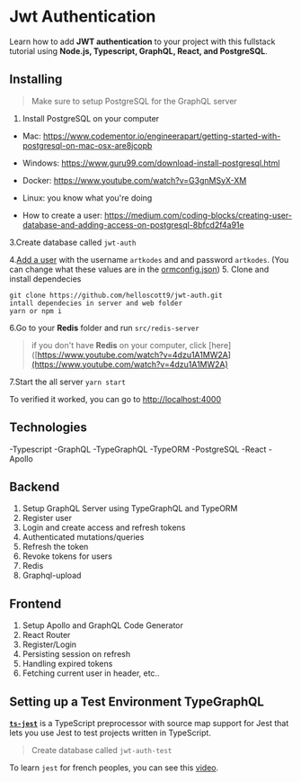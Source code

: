 # Jwt Authentication

Learn how to add **JWT authentication** to your project with this fullstack tutorial using **Node.js, Typescript, GraphQL, React, and PostgreSQL**.

## Installing

>Make sure to setup PostgreSQL for the GraphQL server

1. Install PostgreSQL on your computer

* Mac: https://www.codementor.io/engineerapart/getting-started-with-postgresql-on-mac-osx-are8jcopb

* Windows: https://www.guru99.com/download-install-postgresql.html

* Docker: https://www.youtube.com/watch?v=G3gnMSyX-XM

* Linux: you know what you're doing

* How to create a user: https://medium.com/coding-blocks/creating-user-database-and-adding-access-on-postgresql-8bfcd2f4a91e

3.Create database called  `jwt-auth`

4.[Add a user](https://medium.com/coding-blocks/creating-user-database-and-adding-access-on-postgresql-8bfcd2f4a91e)  with the username  `artkodes`  and and  password `artkodes`. (You can change what these values are in the  [ormconfig.json](https://github.com/benawad/graphql-ts-server-boilerplate/blob/master/ormconfig.json))
5.  Clone and install dependecies

```
git clone https://github.com/helloscott9/jwt-auth.git
intall dependecies in server and web folder
yarn or npm i
```

6.Go to your **Redis** folder and run `src/redis-server`

> if you don't have **Redis** on your computer, click [here]([https://www.youtube.com/watch?v=4dzu1A1MW2A](https://www.youtube.com/watch?v=4dzu1A1MW2A)

7.Start the all server
`yarn start`

To verified it worked, you can go to [http://localhost:4000](http://localhost:4000/)

## Technologies

-Typescript
-GraphQL
-TypeGraphQL
-TypeORM
-PostgreSQL
-React
-Apollo

## Backend

 1. Setup GraphQL Server using TypeGraphQL and TypeORM
 2. Register user
 3. Login and create access and refresh tokens
 4. Authenticated mutations/queries
 5. Refresh the token
 6. Revoke tokens for users
 7. Redis
 8. Graphql-upload

## Frontend

 1. Setup Apollo and GraphQL Code Generator
 2. React Router
 3. Register/Login
 4. Persisting session on refresh
 5. Handling expired tokens
 6. Fetching current user in header, etc..

## Setting up a Test Environment TypeGraphQL

[**`ts-jest`**]([https://github.com/kulshekhar/ts-jest](https://github.com/kulshekhar/ts-jest)) is a TypeScript preprocessor with source map support for Jest that lets you use Jest to test projects written in TypeScript.

>Create database called `jwt-auth-test`

To  learn `jest` for french peoples, you can see this [video]([https://www.youtube.com/watch?v=_9JTTGI9-K0](https://www.youtube.com/watch?v=_9JTTGI9-K0)).
